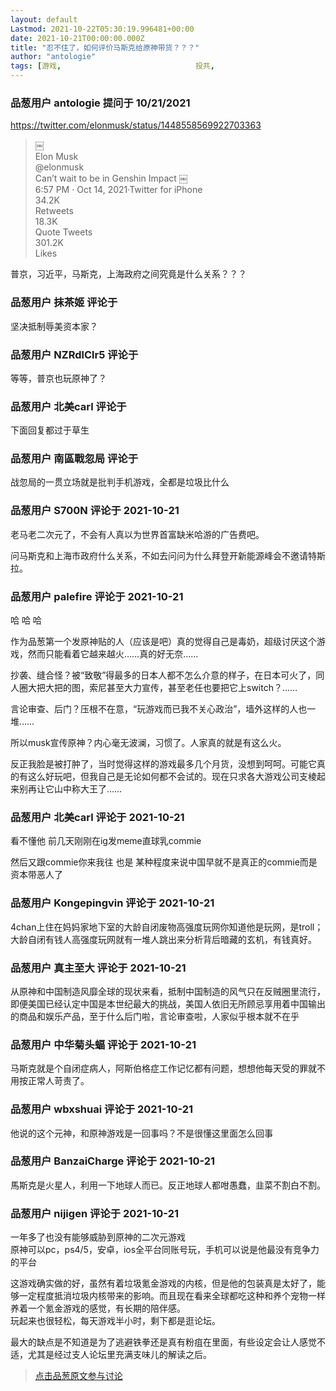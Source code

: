 ```yaml
---
layout: default
Lastmod: 2021-10-22T05:30:19.996481+00:00
date: 2021-10-21T00:00:00.000Z
title: "忍不住了，如何评价马斯克给原神带货？？？"
author: "antologie"
tags: [游戏,								投共,								马斯克,								如何评价X,								特斯拉,								原神]
---
```



### 品葱用户 **antologie** 提问于 10/21/2021
    
https://twitter.com/elonmusk/status/1448558569922703363  

> ￼  
> Elon Musk  
> @elonmusk  
> Can’t wait to be in Genshin Impact ￼  
> 6:57 PM · Oct 14, 2021·Twitter for iPhone  
> 34.2K  
> Retweets  
> 18.3K  
> Quote Tweets  
> 301.2K  
> Likes

  
普京，习近平，马斯克，上海政府之间究竟是什么关系？？？
    
                

### 品葱用户 **抹茶姬** 评论于 
        
坚决抵制辱美资本家？
        
                

### 品葱用户 **NZRdlClr5** 评论于 
        
等等，普京也玩原神了？
        
                

### 品葱用户 **北美carl** 评论于 
        
下面回复都过于草生
        
                

### 品葱用户 **南區戰忽局** 评论于 
        
战忽局的一贯立场就是批判手机游戏，全都是垃圾比什么
        
                

### 品葱用户 **S700N** 评论于 2021-10-21
        
老马老二次元了，不会有人真以为世界首富缺米哈游的广告费吧。  
  
问马斯克和上海市政府什么关系，不如去问问为什么拜登开新能源峰会不邀请特斯拉。
        
                

### 品葱用户 **palefire** 评论于 2021-10-21
        
哈 哈 哈  
  
作为品葱第一个发原神贴的人（应该是吧）真的觉得自己是毒奶，超级讨厌这个游戏，然而只能看着它越来越火……真的好无奈……  
  
抄袭、缝合怪？被“致敬”得最多的日本人都不怎么介意的样子，在日本可火了，同人圈大把大把的图，索尼甚至大力宣传，甚至老任也要把它上switch？……  
  
言论审查、后门？压根不在意，“玩游戏而已我不关心政治”，墙外这样的人也一堆……  
  
所以musk宣传原神？内心毫无波澜，习惯了。人家真的就是有这么火。  
  
反正我脸是被打肿了，当时觉得这样的游戏最多几个月货，没想到呵呵。可能它真的有这么好玩吧，但我自己是无论如何都不会试的。现在只求各大游戏公司支棱起来别再让它山中称大王了……
        
                

### 品葱用户 **北美carl** 评论于 2021-10-21
        
看不懂他 前几天刚刚在ig发meme直球乳commie   
  
然后又跟commie你来我往 也是 某种程度来说中国早就不是真正的commie而是资本带恶人了
        
                

### 品葱用户 **Kongepingvin** 评论于 2021-10-21
        
4chan上住在妈妈家地下室的大龄自闭废物高强度玩网你知道他是玩网，是troll；大龄自闭有钱人高强度玩网就有一堆人跳出来分析背后暗藏的玄机，有钱真好。
        
                

### 品葱用户 **真主至大** 评论于 2021-10-21
        
从原神和中国制造风靡全球的现状来看，抵制中国制造的风气只在反贼圈里流行，即便美国已经认定中国是本世纪最大的挑战，美国人依旧无所顾忌享用着中国输出的商品和娱乐产品，至于什么后门啦，言论审查啦，人家似乎根本就不在乎
        
                

### 品葱用户 **中华菊头蝠** 评论于 2021-10-21
        
马斯克就是个自闭症病人，阿斯伯格症工作记忆都有问题，想想他每天受的罪就不用按正常人苛责了。
        
                

### 品葱用户 **wbxshuai** 评论于 2021-10-21
        
他说的这个元神，和原神游戏是一回事吗？不是很懂这里面怎么回事
        
                

### 品葱用户 **BanzaiCharge** 评论于 2021-10-21
        
馬斯克是火星人，利用一下地球人而已。反正地球人都咁愚蠢，韭菜不割白不割。
        
                

### 品葱用户 **nijigen** 评论于 2021-10-21
        
一年多了也没有能够威胁到原神的二次元游戏  
原神可以pc，ps4/5，安卓，ios全平台同账号玩，手机可以说是他最没有竞争力的平台  
  
这游戏确实做的好，虽然有着垃圾氪金游戏的内核，但是他的包装真是太好了，能够一定程度抵消垃圾内核带来的影响。而且现在看来全球都吃这种和养个宠物一样养着一个氪金游戏的感觉，有长期的陪伴感。  
玩起来也很轻松，每天游戏半小时，剩下都是逛论坛。  
  
最大的缺点是不知道是为了逃避铁拳还是真有粉疽在里面，有些设定会让人感觉不适，尤其是经过支人论坛里充满支味儿的解读之后。
        
                





> [点击品葱原文参与讨论](https://pincong.rocks/question/42580)

